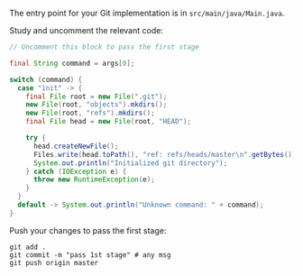 The entry point for your Git implementation is in `src/main/java/Main.java`.

Study and uncomment the relevant code: 

```java
// Uncomment this block to pass the first stage

final String command = args[0];

switch (command) {
  case "init" -> {
    final File root = new File(".git");
    new File(root, "objects").mkdirs();
    new File(root, "refs").mkdirs();
    final File head = new File(root, "HEAD");

    try {
      head.createNewFile();
      Files.write(head.toPath(), "ref: refs/heads/master\n".getBytes());
      System.out.println("Initialized git directory");
    } catch (IOException e) {
      throw new RuntimeException(e);
    }
  }
  default -> System.out.println("Unknown command: " + command);
}
```

Push your changes to pass the first stage:

```
git add .
git commit -m "pass 1st stage" # any msg
git push origin master
```
